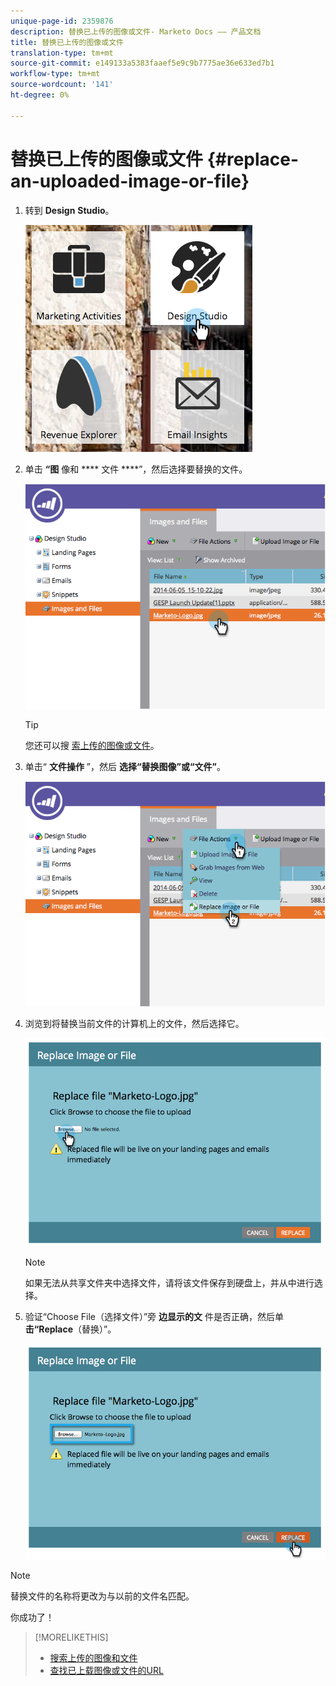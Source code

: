 ```yaml
---
unique-page-id: 2359876
description: 替换已上传的图像或文件- Marketo Docs —— 产品文档
title: 替换已上传的图像或文件
translation-type: tm+mt
source-git-commit: e149133a5383faaef5e9c9b7775ae36e633ed7b1
workflow-type: tm+mt
source-wordcount: '141'
ht-degree: 0%

---
```



# 替换已上传的图像或文件 {#replace-an-uploaded-image-or-file}

1. 转到 **Design** **Studio**。

   ![](assets/designstudio-6.png)

1. 单击 **“图** 像和 **** 文件 ****”，然后选择要替换的文件。

   ![](assets/image2014-9-16-11-3a21-3a48.png)

   >[!TIP]
   >
   >您还可以搜 [索上传的图像或文件](search-uploaded-images-and-files.md)。

1. 单击“ **文件操作** ”，然后 **选择“替换图像”或“文件”**。

   ![](assets/image2014-9-16-11-3a21-3a55.png)

1. 浏览到将替换当前文件的计算机上的文件，然后选择它。

   ![](assets/image2014-9-16-11-3a22-3a2.png)

   >[!NOTE]
   >
   >如果无法从共享文件夹中选择文件，请将该文件保存到硬盘上，并从中进行选择。

1. 验证“Choose File（选择文件）”旁 **边显示的文** 件是否正确，然后单 **击“Replace**（替换）”。

   ![](assets/image2014-9-16-11-3a22-3a12.png)

>[!NOTE]
>
>替换文件的名称将更改为与以前的文件名匹配。

你成功了！

>[!MORELIKETHIS]
>
>* [搜索上传的图像和文件](search-uploaded-images-and-files.md)
>* [查找已上载图像或文件的URL](find-the-url-of-an-uploaded-image-or-file.md)

>



